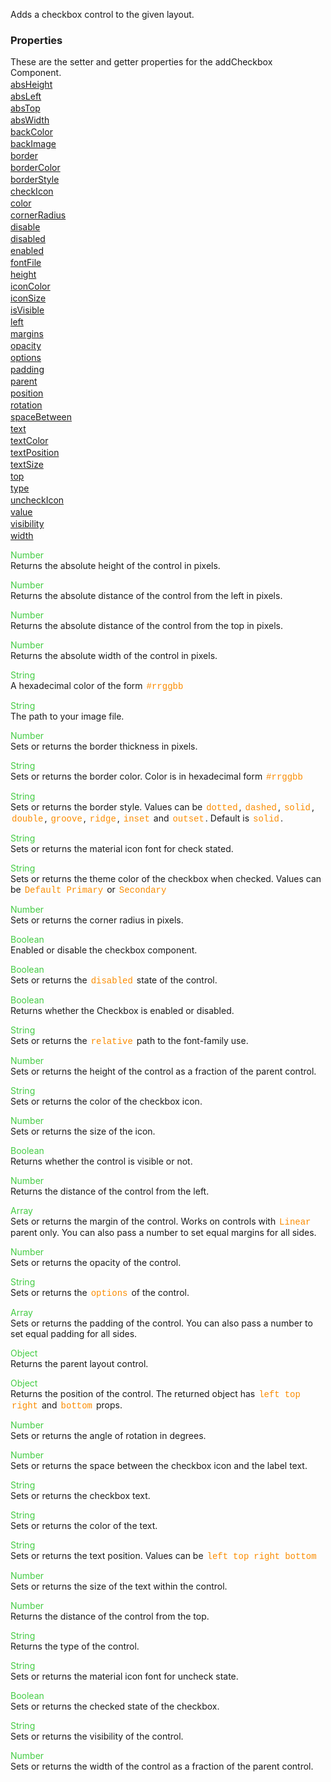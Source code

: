 Adds a checkbox control to the given layout.

<style>.samp { margin-top: 2px; } </style><h3>Properties</h3>These are the setter and getter properties for the addCheckbox Component.
<div class="samp"><a href="#absheight-0" data-transition="pop" data-rel="popup" class="ui-link">absHeight </a></div><div class="samp"><a href="#absleft-5" data-transition="pop" data-rel="popup" class="ui-link">absLeft </a></div><div class="samp"><a href="#abstop-10" data-transition="pop" data-rel="popup" class="ui-link">absTop </a></div><div class="samp"><a href="#abswidth-15" data-transition="pop" data-rel="popup" class="ui-link">absWidth </a></div><div class="samp"><a href="#backcolor-20" data-transition="pop" data-rel="popup" class="ui-link">backColor </a></div><div class="samp"><a href="#backimage-25" data-transition="pop" data-rel="popup" class="ui-link">backImage </a></div><div class="samp"><a href="#border-30" data-transition="pop" data-rel="popup" class="ui-link">border </a></div><div class="samp"><a href="#bordercolor-35" data-transition="pop" data-rel="popup" class="ui-link">borderColor </a></div><div class="samp"><a href="#borderstyle-40" data-transition="pop" data-rel="popup" class="ui-link">borderStyle </a></div><div class="samp"><a href="#checkicon-45" data-transition="pop" data-rel="popup" class="ui-link">checkIcon </a></div><div class="samp"><a href="#color-50" data-transition="pop" data-rel="popup" class="ui-link">color </a></div><div class="samp"><a href="#cornerradius-55" data-transition="pop" data-rel="popup" class="ui-link">cornerRadius </a></div><div class="samp"><a href="#disable-60" data-transition="pop" data-rel="popup" class="ui-link">disable </a></div><div class="samp"><a href="#disabled-65" data-transition="pop" data-rel="popup" class="ui-link">disabled </a></div><div class="samp"><a href="#enabled-70" data-transition="pop" data-rel="popup" class="ui-link">enabled </a></div><div class="samp"><a href="#fontfile-75" data-transition="pop" data-rel="popup" class="ui-link">fontFile </a></div><div class="samp"><a href="#height-80" data-transition="pop" data-rel="popup" class="ui-link">height </a></div><div class="samp"><a href="#iconcolor-85" data-transition="pop" data-rel="popup" class="ui-link">iconColor </a></div><div class="samp"><a href="#iconsize-90" data-transition="pop" data-rel="popup" class="ui-link">iconSize </a></div><div class="samp"><a href="#isvisible-95" data-transition="pop" data-rel="popup" class="ui-link">isVisible </a></div><div class="samp"><a href="#left-100" data-transition="pop" data-rel="popup" class="ui-link">left </a></div><div class="samp"><a href="#margins-105" data-transition="pop" data-rel="popup" class="ui-link">margins </a></div><div class="samp"><a href="#opacity-110" data-transition="pop" data-rel="popup" class="ui-link">opacity </a></div><div class="samp"><a href="#options-115" data-transition="pop" data-rel="popup" class="ui-link">options </a></div><div class="samp"><a href="#padding-120" data-transition="pop" data-rel="popup" class="ui-link">padding </a></div><div class="samp"><a href="#parent-125" data-transition="pop" data-rel="popup" class="ui-link">parent </a></div><div class="samp"><a href="#position-130" data-transition="pop" data-rel="popup" class="ui-link">position </a></div><div class="samp"><a href="#rotation-135" data-transition="pop" data-rel="popup" class="ui-link">rotation </a></div><div class="samp"><a href="#spacebetween-140" data-transition="pop" data-rel="popup" class="ui-link">spaceBetween </a></div><div class="samp"><a href="#text-145" data-transition="pop" data-rel="popup" class="ui-link">text </a></div><div class="samp"><a href="#textcolor-150" data-transition="pop" data-rel="popup" class="ui-link">textColor </a></div><div class="samp"><a href="#textposition-155" data-transition="pop" data-rel="popup" class="ui-link">textPosition </a></div><div class="samp"><a href="#textsize-160" data-transition="pop" data-rel="popup" class="ui-link">textSize </a></div><div class="samp"><a href="#top-165" data-transition="pop" data-rel="popup" class="ui-link">top </a></div><div class="samp"><a href="#type-170" data-transition="pop" data-rel="popup" class="ui-link">type </a></div><div class="samp"><a href="#uncheckicon-175" data-transition="pop" data-rel="popup" class="ui-link">uncheckIcon </a></div><div class="samp"><a href="#value-180" data-transition="pop" data-rel="popup" class="ui-link">value </a></div><div class="samp"><a href="#visibility-185" data-transition="pop" data-rel="popup" class="ui-link">visibility </a></div><div class="samp"><a href="#width-190" data-transition="pop" data-rel="popup" class="ui-link">width </a></div>
<div data-role="popup" id="absheight-0" class="ui-content"><p><span style="color:#4c4;">Number</span><br>Returns the absolute height of the control in pixels.</p></div><div data-role="popup" id="absleft-5" class="ui-content"><p><span style="color:#4c4;">Number</span><br>Returns the absolute distance of the control from the left in pixels.</p></div><div data-role="popup" id="abstop-10" class="ui-content"><p><span style="color:#4c4;">Number</span><br>Returns the absolute distance of the control from the top in pixels.</p></div><div data-role="popup" id="abswidth-15" class="ui-content"><p><span style="color:#4c4;">Number</span><br>Returns the absolute width of the control in pixels.</p></div><div data-role="popup" id="backcolor-20" class="ui-content"><p><span style="color:#4c4;">String</span><br>A hexadecimal color of the form <span style="color:#fb8c00; font-family:Courier&#44; monospace; font-size:100%; padding:0px 2px;">#rrggbb</span></p></div><div data-role="popup" id="backimage-25" class="ui-content"><p><span style="color:#4c4;">String</span><br>The path to your image file.</p></div><div data-role="popup" id="border-30" class="ui-content"><p><span style="color:#4c4;">Number</span><br>Sets or returns the border thickness in pixels.</p></div><div data-role="popup" id="bordercolor-35" class="ui-content"><p><span style="color:#4c4;">String</span><br>Sets or returns the border color. Color is in hexadecimal form <span style="color:#fb8c00; font-family:Courier&#44; monospace; font-size:100%; padding:0px 2px;">#rrggbb</span></p></div><div data-role="popup" id="borderstyle-40" class="ui-content"><p><span style="color:#4c4;">String</span><br>Sets or returns the border style. Values can be <span style="color:#fb8c00; font-family:Courier&#44; monospace; font-size:100%; padding:0px 2px;">dotted</span>&#44; <span style="color:#fb8c00; font-family:Courier&#44; monospace; font-size:100%; padding:0px 2px;">dashed</span>&#44; <span style="color:#fb8c00; font-family:Courier&#44; monospace; font-size:100%; padding:0px 2px;">solid</span>&#44; <span style="color:#fb8c00; font-family:Courier&#44; monospace; font-size:100%; padding:0px 2px;">double</span>&#44; <span style="color:#fb8c00; font-family:Courier&#44; monospace; font-size:100%; padding:0px 2px;">groove</span>&#44; <span style="color:#fb8c00; font-family:Courier&#44; monospace; font-size:100%; padding:0px 2px;">ridge</span>&#44; <span style="color:#fb8c00; font-family:Courier&#44; monospace; font-size:100%; padding:0px 2px;">inset</span> and <span style="color:#fb8c00; font-family:Courier&#44; monospace; font-size:100%; padding:0px 2px;">outset</span>. Default is <span style="color:#fb8c00; font-family:Courier&#44; monospace; font-size:100%; padding:0px 2px;">solid</span>.</p></div><div data-role="popup" id="checkicon-45" class="ui-content"><p><span style="color:#4c4;">String</span><br>Sets or returns the material icon font for check stated.</p></div><div data-role="popup" id="color-50" class="ui-content"><p><span style="color:#4c4;">String</span><br>Sets or returns the theme color of the checkbox when checked. Values can be <span style="color:#fb8c00; font-family:Courier&#44; monospace; font-size:100%; padding:0px 2px;">Default</span> <span style="color:#fb8c00; font-family:Courier&#44; monospace; font-size:100%; padding:0px 2px;">Primary</span> or <span style="color:#fb8c00; font-family:Courier&#44; monospace; font-size:100%; padding:0px 2px;">Secondary</span></p></div><div data-role="popup" id="cornerradius-55" class="ui-content"><p><span style="color:#4c4;">Number</span><br>Sets or returns the corner radius in pixels.</p></div><div data-role="popup" id="disable-60" class="ui-content"><p><span style="color:#4c4;">Boolean</span><br>Enabled or disable the checkbox component.</p></div><div data-role="popup" id="disabled-65" class="ui-content"><p><span style="color:#4c4;">Boolean</span><br>Sets or returns the <span style="color:#fb8c00; font-family:Courier&#44; monospace; font-size:100%; padding:0px 2px;">disabled</span> state of the control.</p></div><div data-role="popup" id="enabled-70" class="ui-content"><p><span style="color:#4c4;">Boolean</span><br>Returns whether the Checkbox is enabled or disabled.</p></div><div data-role="popup" id="fontfile-75" class="ui-content"><p><span style="color:#4c4;">String</span><br>Sets or returns the <span style="color:#fb8c00; font-family:Courier&#44; monospace; font-size:100%; padding:0px 2px;">relative</span> path to the font-family use.</p></div><div data-role="popup" id="height-80" class="ui-content"><p><span style="color:#4c4;">Number</span><br>Sets or returns the height of the control as a fraction of the parent control.</p></div><div data-role="popup" id="iconcolor-85" class="ui-content"><p><span style="color:#4c4;">String</span><br>Sets or returns the color of the checkbox icon.</p></div><div data-role="popup" id="iconsize-90" class="ui-content"><p><span style="color:#4c4;">Number</span><br>Sets or returns the size of the icon.</p></div><div data-role="popup" id="isvisible-95" class="ui-content"><p><span style="color:#4c4;">Boolean</span><br>Returns whether the control is visible or not.</p></div><div data-role="popup" id="left-100" class="ui-content"><p><span style="color:#4c4;">Number</span><br>Returns the distance of the control from the left.</p></div><div data-role="popup" id="margins-105" class="ui-content"><p><span style="color:#4c4;">Array</span><br>Sets or returns the margin of the control. Works on controls with <span style="color:#fb8c00; font-family:Courier&#44; monospace; font-size:100%; padding:0px 2px;">Linear</span> parent only. You can also pass a number to set equal margins for all sides.</p></div><div data-role="popup" id="opacity-110" class="ui-content"><p><span style="color:#4c4;">Number</span><br>Sets or returns the opacity of the control.</p></div><div data-role="popup" id="options-115" class="ui-content"><p><span style="color:#4c4;">String</span><br>Sets or returns the <span style="color:#fb8c00; font-family:Courier&#44; monospace; font-size:100%; padding:0px 2px;">options</span> of the control.</p></div><div data-role="popup" id="padding-120" class="ui-content"><p><span style="color:#4c4;">Array</span><br>Sets or returns the padding of the control. You can also pass a number to set equal padding for all sides.</p></div><div data-role="popup" id="parent-125" class="ui-content"><p><span style="color:#4c4;">Object</span><br>Returns the parent layout control.</p></div><div data-role="popup" id="position-130" class="ui-content"><p><span style="color:#4c4;">Object</span><br>Returns the position of the control. The returned object has <span style="color:#fb8c00; font-family:Courier&#44; monospace; font-size:100%; padding:0px 2px;">left</span> <span style="color:#fb8c00; font-family:Courier&#44; monospace; font-size:100%; padding:0px 2px;">top</span> <span style="color:#fb8c00; font-family:Courier&#44; monospace; font-size:100%; padding:0px 2px;">right</span> and <span style="color:#fb8c00; font-family:Courier&#44; monospace; font-size:100%; padding:0px 2px;">bottom</span> props.</p></div><div data-role="popup" id="rotation-135" class="ui-content"><p><span style="color:#4c4;">Number</span><br>Sets or returns the angle of rotation in degrees.</p></div><div data-role="popup" id="spacebetween-140" class="ui-content"><p><span style="color:#4c4;">Number</span><br>Sets or returns the space between the checkbox icon and the label text.</p></div><div data-role="popup" id="text-145" class="ui-content"><p><span style="color:#4c4;">String</span><br>Sets or returns the checkbox text.</p></div><div data-role="popup" id="textcolor-150" class="ui-content"><p><span style="color:#4c4;">String</span><br>Sets or returns the color of the text.</p></div><div data-role="popup" id="textposition-155" class="ui-content"><p><span style="color:#4c4;">String</span><br>Sets or returns the text position. Values can be <span style="color:#fb8c00; font-family:Courier&#44; monospace; font-size:100%; padding:0px 2px;">left</span> <span style="color:#fb8c00; font-family:Courier&#44; monospace; font-size:100%; padding:0px 2px;">top</span> <span style="color:#fb8c00; font-family:Courier&#44; monospace; font-size:100%; padding:0px 2px;">right</span> <span style="color:#fb8c00; font-family:Courier&#44; monospace; font-size:100%; padding:0px 2px;">bottom</span></p></div><div data-role="popup" id="textsize-160" class="ui-content"><p><span style="color:#4c4;">Number</span><br>Sets or returns the size of the text within the control.</p></div><div data-role="popup" id="top-165" class="ui-content"><p><span style="color:#4c4;">Number</span><br>Returns the distance of the control from the top.</p></div><div data-role="popup" id="type-170" class="ui-content"><p><span style="color:#4c4;">String</span><br>Returns the type of the control.</p></div><div data-role="popup" id="uncheckicon-175" class="ui-content"><p><span style="color:#4c4;">String</span><br>Sets or returns the material icon font for uncheck state.</p></div><div data-role="popup" id="value-180" class="ui-content"><p><span style="color:#4c4;">Boolean</span><br>Sets or returns the checked state of the checkbox.</p></div><div data-role="popup" id="visibility-185" class="ui-content"><p><span style="color:#4c4;">String</span><br>Sets or returns the visibility of the control.</p></div><div data-role="popup" id="width-190" class="ui-content"><p><span style="color:#4c4;">Number</span><br>Sets or returns the width of the control as a fraction of the parent control.</p></div>